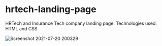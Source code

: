 
# hrtech-landing-page
HRTech and Insurance Tech company landing page.
Technologies used: HTML and CSS


![Screenshot 2021-07-20 200329](https://user-images.githubusercontent.com/71081929/126343263-ede2b2c7-494d-406a-9c66-404ca58c5594.jpg)
